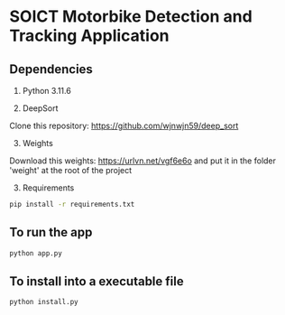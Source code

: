 # SOICT Motorbike Detection and Tracking Application

## Dependencies

1. Python 3.11.6

2. DeepSort 

Clone this repository: https://github.com/wjnwjn59/deep_sort

3. Weights

Download this weights: https://urlvn.net/vgf6e6o and put it in the folder 'weight' at the root of the project

3. Requirements

```bash
pip install -r requirements.txt
```

## To run the app

```bash
python app.py
```

## To install into a executable file

```bash
python install.py
```